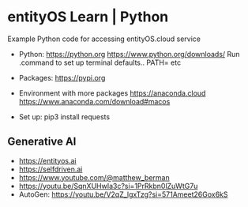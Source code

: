 # entityOS Learn | Python

Example Python code for accessing entityOS.cloud service

- Python:
https://python.org
https://www.python.org/downloads/
Run .command to set up terminal defaults.. PATH= etc

- Packages:
https://pypi.org

- Environment with more packages
https://anaconda.cloud
https://www.anaconda.com/download#macos

- Set up:
pip3 install requests

## Generative AI

- https://entityos.ai
- https://selfdriven.ai
- https://www.youtube.com/@matthew_berman
- https://youtu.be/SqnXUHwIa3c?si=1PrRkbn0lZuWtG7u
- AutoGen:
https://youtu.be/V2qZ_lgxTzg?si=571Ameet26Gox6kS




